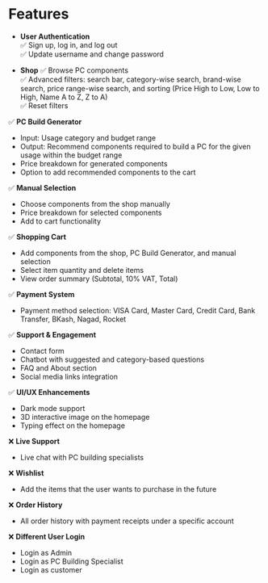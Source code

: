 # Features
- **User Authentication** <br>
  ✅ Sign up, log in, and log out <br>
  ✅ Update username and change password

- **Shop**
  ✅ Browse PC components <br>
  ✅ Advanced filters: search bar, category-wise search, brand-wise search, price range-wise search, and sorting (Price High to Low, Low to High, Name A to Z, Z to A) <br>
  ✅ Reset filters

✅ **PC Build Generator**
  - Input: Usage category and budget range
  - Output: Recommend components required to build a PC for the given usage within the budget range
  - Price breakdown for generated components
  - Option to add recommended components to the cart

✅ **Manual Selection**
  - Choose components from the shop manually
  - Price breakdown for selected components
  - Add to cart functionality

✅ **Shopping Cart**
  - Add components from the shop, PC Build Generator, and manual selection
  - Select item quantity and delete items
  - View order summary (Subtotal, 10% VAT, Total)

✅ **Payment System**
  - Payment method selection: VISA Card, Master Card, Credit Card, Bank Transfer, BKash, Nagad, Rocket

✅ **Support & Engagement**
  - Contact form
  - Chatbot with suggested and category-based questions
  - FAQ and About section
  - Social media links integration

✅ **UI/UX Enhancements**
  - Dark mode support
  - 3D interactive image on the homepage
  - Typing effect on the homepage

❌ **Live Support**
  - Live chat with PC building specialists

❌ **Wishlist**
  - Add the items that the user wants to purchase in the future

❌ **Order History**
  - All order history with payment receipts under a specific account

❌ **Different User Login**
  - Login as Admin
  - Login as PC Building Specialist
  - Login as customer
